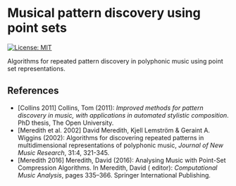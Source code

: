 # Musical pattern discovery using point sets

[![License: MIT](https://img.shields.io/badge/License-MIT-yellow.svg)](https://opensource.org/licenses/MIT)

Algorithms for repeated pattern discovery in polyphonic music using point set representations.

## References

- [Collins 2011] Collins, Tom (2011): _Improved methods for pattern discovery in music, with applications in automated
  stylistic composition_. PhD thesis, The Open University.
- [Meredith et al. 2002] David Meredith, Kjell Lemström & Geraint A. Wiggins (2002): Algorithms for discovering repeated
  patterns in multidimensional representations of polyphonic music, _Journal of New Music Research_, 31:4, 321-345.
- [Meredith 2016] Meredith, David (2016): Analysing Music with Point-Set Compression Algorithms. In Meredith, David (
  editor): _Computational Music Analysis_, pages 335–366. Springer International Publishing.
